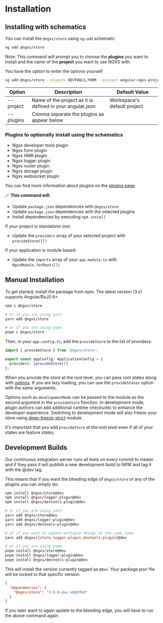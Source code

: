 # Installation

## Installing with schematics

You can install the `@ngxs/store` using `ng-add` schematic

```bash
ng add @ngxs/store
```

Note: This command will prompt you to choose the **plugins** you want to install and the name of the **project** you want to use NGXS with.

You have the option to enter the options yourself

```bash
ng add @ngxs/store --plugins DEVTOOLS,FORM --project angular-ngxs-project
```

| Option    | Description                                               | Default Value               |
| --------- | --------------------------------------------------------- | --------------------------- |
| --project | Name of the project as it is defined in your angular.json | Workspace's default project |
| --plugins | Comma separate the plugins as appear below                |                             |

### Plugins to optionally install using the schematics

* Ngxs developer tools plugin
* Ngxs form plugin
* Ngxs HMR plugin
* Ngxs logger plugin
* Ngxs router plugin
* Ngxs storage plugin
* Ngxs websocket plugin

You can find more information about plugins on the [plugins page](https://www.ngxs.io/plugins).

🪄 **This command will**:

* Update `package.json` dependencies with `@ngxs/store`
* Update `package.json` dependencies with the selected plugins
* Install dependencies by executing `npm install`

If your project is standalone one:

* Update the `providers` array of your selected project with `provideStore([])`

If your application is module based:

* Update the `imports` array of your `app.module.ts` with `NgxsModule.forRoot([])`

## Manual Installation

To get started, install the package from npm. The latest version (3.x) supports Angular/RxJS 6+.

```bash
npm i @ngxs/store

# or if you are using yarn
yarn add @ngxs/store

# or if you are using pnpm
pnpm i @ngxs/store
```

Then, in your `app.config.ts`, add the `provideStore` to the list of providers:

```ts
import { provideStore } from '@ngxs/store';

export const appConfig: ApplicationConfig = {
  providers: [provideStore()]
};
```

When you provide the store at the root level, you can pass root states along with [options](../concepts/store/options.md). If you are lazy loading, you can use the `provideStates` option with the same arguments.

Options such as `developmentMode` can be passed to the module as the second argument in the `provideStore` function. In development mode, plugin authors can add additional runtime checks/etc to enhance the developer experience. Switching to development mode will also freeze your store using [deep-freeze-strict](https://www.npmjs.com/package/deep-freeze-strict) module.

It's important that you add `provideStore` at the root level even if all of your states are feature states.

## Development Builds

Our continuous integration server runs all tests on every commit to master and if they pass it will publish a new development build to NPM and tag it with the @dev tag.

This means that if you want the bleeding edge of `@ngxs/store` or any of the plugins you can simply do:

```bash
npm install @ngxs/store@dev
npm install @ngxs/logger-plugin@dev
npm install @ngxs/devtools-plugin@dev

# or if you are using yarn
yarn add @ngxs/store@dev
yarn add @ngxs/logger-plugin@dev
yarn add @ngxs/devtools-plugin@dev

# of if you want to update multiple things at the same time
yarn add @ngxs/{store,logger-plugin,devtools-plugin}@dev

# or if you are using pnpm
pnpm install @ngxs/store@dev
pnpm install @ngxs/logger-plugin@dev
pnpm install @ngxs/devtools-plugin@dev
```

This will install the version currently tagged as `@dev`. Your package.json file will be locked to that specific version.

```json
{
  "dependencies": {
    "@ngxs/store": "3.0.0-dev.a0d076d"
  }
}
```

If you later want to again update to the bleeding edge, you will have to run the above command again.
